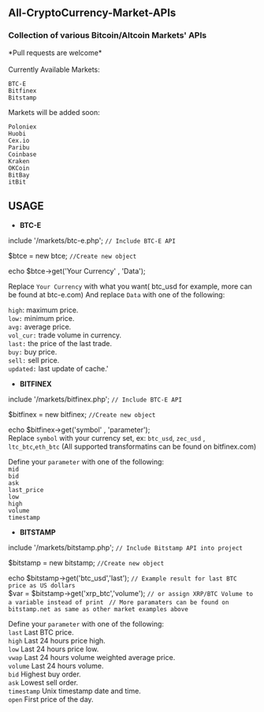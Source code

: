 <h2>All-CryptoCurrency-Market-APIs</h2>

<h3>Collection of various Bitcoin/Altcoin Markets' APIs</h3>
*Pull requests are welcome*<br>
<br>
Currently Available Markets:

    BTC-E
    Bitfinex
    Bitstamp

Markets will be added soon:

    Poloniex
    Huobi
    Cex.io
    Paribu
    Coinbase
    Kraken
    OKCoin
    BitBay
    itBit

## USAGE



 - **BTC-E**



include '/markets/btc-e.php'; `// Include BTC-E API`

$btce = new btce;  `//Create new object `

echo $btce->get('Your Currency' , 'Data'); 

Replace `Your Currency` with what you want( btc_usd for example, more can be found at btc-e.com) And replace `Data` with one of the following: 

`high`: maximum price.<br>
 `low:` minimum price.<br>
  `avg:` average price.<br>
`vol_cur:` trade volume in currency.<br>
`last:` the price of the last trade.<br>
`buy:` buy price.<br>
`sell:` sell price.<br>
`updated:` last update of cache.'<br>


- **BITFINEX**

include '/markets/bitfinex.php'; `// Include BTC-E API`

$bitfinex = new bitfinex;  `//Create new object `

echo $bitfinex->get('symbol' , 'parameter'); <br>
Replace `symbol` with your currency set, ex: `btc_usd`, `zec_usd` , `ltc_btc`,`eth_btc` (All supported transformatins can be found on bitfinex.com)

Define your `parameter` with one of the following:<br>
`mid`<br>
`bid`<br>
`ask`<br>
`last_price`<br>
`low`<br>
`high`<br>
`volume`<br>
`timestamp`<br>


- **BITSTAMP**

include '/markets/bitstamp.php'; `// Include Bitstamp API into project`

$bitstamp = new bitstamp; `//Create new object `

echo $bitstamp->get('btc_usd','last'); `// Example result for last BTC price as US dollars`<br>
$var = $bitstamp->get('xrp_btc','volume'); `// or assign XRP/BTC Volume to a variable instead of print `
`// More paramaters can be found on bitstamp.net as same as other market examples above`

Define your `parameter` with one of the following:<br>
`last`	    Last BTC price.<br>
`high`  	Last 24 hours price high.<br>
`low`	    Last 24 hours price low.<br>
`vwap`	    Last 24 hours volume weighted average price.<br>
`volume`	Last 24 hours volume.<br>
`bid`	    Highest buy order.<br>
`ask`	    Lowest sell order.<br>
`timestamp`	Unix timestamp date and time.<br>
`open`	    First price of the day.<br>


